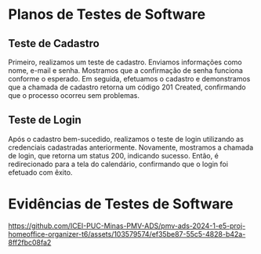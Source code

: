# Planos de Testes de Software

## Teste de Cadastro
Primeiro, realizamos um teste de cadastro. Enviamos informações como nome, e-mail e senha. Mostramos que a confirmação de senha funciona conforme o esperado. Em seguida, efetuamos o cadastro e demonstramos que a chamada de cadastro retorna um código 201 Created, confirmando que o processo ocorreu sem problemas.

## Teste de Login
Após o cadastro bem-sucedido, realizamos o teste de login utilizando as credenciais cadastradas anteriormente. Novamente, mostramos a chamada de login, que retorna um status 200, indicando sucesso. Então, é redirecionado para a tela do calendário, confirmando que o login foi efetuado com êxito.


 
# Evidências de Testes de Software

https://github.com/ICEI-PUC-Minas-PMV-ADS/pmv-ads-2024-1-e5-proj-homeoffice-organizer-t6/assets/103579574/ef35be87-55c5-4828-b42a-8ff2fbc08fa2

